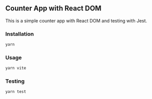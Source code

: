 ## Counter App with React DOM

This is a simple counter app with React DOM and testing with Jest.

### Installation

```bash
yarn
```

### Usage

```bash
yarn vite
```

### Testing

```bash
yarn test
```